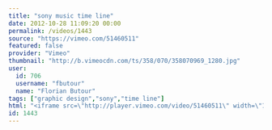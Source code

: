 ```yaml
---
title: "sony music time line"
date: 2012-10-28 11:09:20 00:00
permalink: /videos/1443
source: "https://vimeo.com/51460511"
featured: false
provider: "Vimeo"
thumbnail: "http://b.vimeocdn.com/ts/358/070/358070969_1280.jpg"
user:
  id: 706
  username: "fbutour"
  name: "Florian Butour"
tags: ["graphic design","sony","time line"]
html: "<iframe src=\"http://player.vimeo.com/video/51460511\" width=\"1280\" height=\"720\" frameborder=\"0\" webkitAllowFullScreen mozallowfullscreen allowFullScreen></iframe>"
id: 1443
---
```



